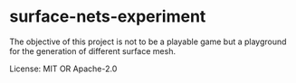 # surface-nets-experiment

The objective of this project is not to be a playable game but a playground for the generation of different surface mesh.

License: MIT OR Apache-2.0